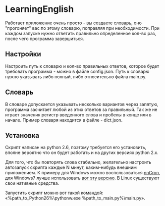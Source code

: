 LearningEnglish
===============
Работает приложение очень просто - вы создаете словарь, оно "прогоняет" вас по этому словарю, поправляя при необходимости. При каждом запуске нужно ответить правильно определенное кол-во раз, после чего программа завершиться.

## Настройки
Настроить путь к словарю и кол-во правильных ответов, которое будет требовать программа - можно в файле config.json.
Путь к словарю нужно указывать либо полный, либо относительно файла main.py.

## Словарь
В словаре допускается указывать несколько вариантов через запятую, программа засчитает любой из этих ответов за правильный. Так же не играет значения регистр введенного слова и пробелы в конце или в начале.
Пример словаря находится в файле - dict.json.

## Установка
Скрипт написан на python 2.6, поэтому требуется его установить, вполне вероятно что он будет работать и на других версиях python 2.x.

Для того, что бы повторять слова стабильно, желательно настроить автозапуск скрипта каждые N минут, каким-нибудь внешним приложением. К примеру для Windows можно воспользоваться [nnCron](http://www.nncron.ru/index_ru.shtml), для Windows7 лучше использовать [вот эту версию](http://www.nncron.ru/forums/viewtopic.php?f=5&t=10294&p=27873#p27873). В Linux существуют свои нативные средства.

Запустить скрипт можно вот такой командой: «%path_to_Python26%\pythonw.exe %path_to_main.py%\main.py».